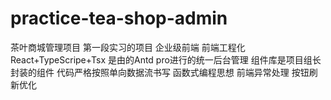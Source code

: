 # practice-tea-shop-admin
茶叶商城管理项目 第一段实习的项目 企业级前端 前端工程化 React+TypeScripe+Tsx 是由的Antd pro进行的统一后台管理 组件库是项目组长封装的组件 代码严格按照单向数据流书写 函数式编程思想 前端异常处理 按钮刷新优化
